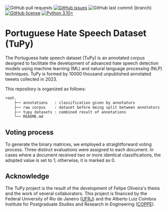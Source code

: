 ![GitHub pull requests](https://img.shields.io/github/issues-pr/Silly-Machine/TuPi-Portuguese-Hate-Speech-Dataset)
[![GitHub issues](https://img.shields.io/github/issues/Silly-Machine/TuPi-Portuguese-Hate-Speech-Dataset.svg)](https://img.shields.io/github/issues/Silly-Machine/TuPi-Portuguese-Hate-Speech-Dataset.svg)
![GitHub last commit (branch)](https://img.shields.io/github/last-commit/Silly-Machine/TuPi-Portuguese-Hate-Speech-Dataset/main)
[![GitHub license](https://img.shields.io/badge/license-MIT-orange)](https://opensource.org/license/mit/)
[![Python 3.10+](https://img.shields.io/badge/Python-3.10+-orange.svg)](https://www.python.org/downloads/release/python-3100/)

# Portuguese Hate Speech Dataset (TuPy)

The Portuguese hate speech dataset (TuPy) is an annotated corpus designed to facilitate the development of advanced hate speech detection models using machine learning (ML) and natural language processing (NLP) techniques. TuPy is formed by 10000 thousand unpublished annotated tweets collected in 2023.

This repository is organized as follows:

```sh
root.
    ├── annotations   : classification given by annotators
    ├── raw corpus    : dataset before being split between annotators
    ├── tupy datasets : combined result of annotations
    └── README.md
```
## Voting process
To generate the binary matrices, we employed a straightforward voting process. Three distinct evaluations were assigned to each document. In cases where a document received two or more identical classifications, the adopted value is set to 1; otherwise, it is marked as 0.

## Acknowledge
The TuPy project is the result of the development of Felipe Oliveira's thesis and the work of several collaborators. This project is financed by the Federal University of Rio de Janeiro ([UFRJ](https://ufrj.br/)) and the Alberto Luiz Coimbra Institute for Postgraduate Studies and Research in Engineering ([COPPE](https://coppe.ufrj.br/)).
